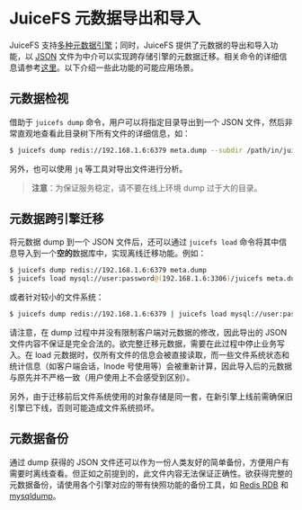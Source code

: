 # JuiceFS 元数据导出和导入

JuiceFS 支持[多种元数据引擎](databases_for_metadata.md)；同时，JuiceFS 提供了元数据的导出和导入功能，以 [JSON](https://www.json.org/json-en.html) 文件为中介可以实现跨存储引擎的元数据迁移。相关命令的详细信息请参考[这里](command_reference.md#juicefs-dump)。以下介绍一些此功能的可能应用场景。

## 元数据检视

借助于 `juicefs dump` 命令，用户可以将指定目录导出到一个 JSON 文件，然后非常直观地查看此目录树下所有文件的详细信息，如：

```bash
$ juicefs dump redis://192.168.1.6:6379 meta.dump --subdir /path/in/juicefs
```

另外，也可以使用 `jq` 等工具对导出文件进行分析。

> **注意**：为保证服务稳定，请不要在线上环境 dump 过于大的目录。

## 元数据跨引擎迁移

将元数据 dump 到一个 JSON 文件后，还可以通过 `juicefs load` 命令将其中信息导入到一个**空的**数据库中，实现离线迁移功能。例如：

```bash
$ juicefs dump redis://192.168.1.6:6379 meta.dump
$ juicefs load mysql://user:password@(192.168.1.6:3306)/juicefs meta.dump
```

或者针对较小的文件系统：

```bash
$ juicefs dump redis://192.168.1.6:6379 | juicefs load mysql://user:password@(192.168.1.6:3306)/juicefs
```

请注意，在 dump 过程中并没有限制客户端对元数据的修改，因此导出的 JSON 文件内容不保证是完全合法的。欲完整迁移元数据，需要在此过程中停止业务写入。在 load 元数据时，仅所有文件的信息会被直接读取，而一些文件系统状态和统计信息（如客户端会话，Inode 号使用等）会被重新计算，因此导入后的元数据与原先并不严格一致（用户使用上不会感受到区别）。

另外，由于迁移前后文件系统使用的对象存储是同一套，在新引擎上线前需确保旧引擎已下线，否则可能造成文件系统损坏。

## 元数据备份

通过 dump 获得的 JSON 文件还可以作为一份人类友好的简单备份，方便用户有需要时离线查看。但正如之前提到的，此文件内容无法保证正确性。欲获得完整的元数据备份，请使用各个引擎对应的带有快照功能的备份工具，如 [Redis RDB](https://redis.io/topics/persistence#backing-up-redis-data) 和 [mysqldump](https://dev.mysql.com/doc/mysql-backup-excerpt/5.7/en/mysqldump-sql-format.html)。
